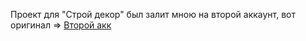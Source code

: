 Проект для "Строй декор" был залит мною на второй аккаунт, вот оригинал => [Второй акк]([ссылка](https://github.com/bishkekkgz/stroy-decor.git))
